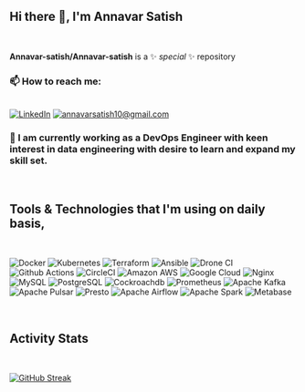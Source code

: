 <!--
-  I’m currently working on ...
- 🌱 I’m currently learning ...
- 👯 I’m looking to collaborate on ...
- 🤔 I’m looking for help with ...
- 💬 Ask me about ... 
- 😄 Pronouns: ...
- ⚡ Fun fact: ...
-->

<h2>Hi there 👋, I'm Annavar Satish</h2>

<br />

**Annavar-satish/Annavar-satish** is a ✨ _special_ ✨ repository

###  📫 How to reach me:
<br />
<a  href="https://www.linkedin.com/in/annavar-satish-5b1a64236" target="_blank"><img alt="LinkedIn" 
src="https://img.shields.io/badge/linkedin-%2312100E.svg?&style=for-the-badge&logo=linkedin&logoColor=blue" /></a> <a href="mailto: annavarsatish10@gmail.com"><img alt="annavarsatish10@gmail.com" src="https://img.shields.io/badge/-Email-white" /></a> &nbsp;


<h3>
🔭 I am currently working as a DevOps Engineer with keen interest in data engineering with desire to learn and expand my skill set.
</h3>
<br />

## Tools & Technologies that I'm using on daily basis,

<br />

<!-- ![Manjaro](https://img.shields.io/badge/Manjaro-informational?style=for-the-badge&logo=Manjaro&color=black) -->
![Docker](https://img.shields.io/badge/Docker-informational?style=for-the-badge&logo=docker&color=black)
![Kubernetes](https://img.shields.io/badge/Kubernetes-informational?style=for-the-badge&logo=kubernetes&color=black)
![Terraform](https://img.shields.io/badge/Terraform-informational?style=for-the-badge&logo=terraform&color=black)
![Ansible](https://img.shields.io/badge/Ansible-informational?style=for-the-badge&logo=ansible&color=black)
![Drone CI](https://img.shields.io/badge/Drone_CI-212121?style=for-the-badge&logo=drone&color=black)
![Github Actions](https://img.shields.io/badge/GitHub_Actions-2088FF?style=for-the-badge&logo=github-actions&color=black)
![CircleCI](https://img.shields.io/badge/circleci-343434?style=for-the-badge&logo=circleci&color=black)
![Amazon AWS](https://img.shields.io/badge/Amazon%20AWS-232F3E?style=for-the-badge&logo=amazon-aws&color=black)
![Google Cloud](https://img.shields.io/badge/Google%20Cloud-black?style=for-the-badge&logo=google-cloud&color=black)
![Nginx](https://img.shields.io/badge/nginx-informational?style=for-the-badge&logo=nginx&color=black)
![MySQL](https://img.shields.io/badge/MySQL-005C84?style=for-the-badge&logo=mysql&color=black)
![PostgreSQL](https://img.shields.io/badge/PostgreSQL-316192?style=for-the-badge&logo=postgresql&color=black)
![Cockroachdb](https://img.shields.io/badge/Cockroachdb-Labs?style=for-the-badge&logo=Cockroach%20Labs&color=black)
![Prometheus](https://img.shields.io/badge/Prometheus-informational?style=for-the-badge&logo=prometheus&color=black)
![Apache Kafka](https://img.shields.io/badge/Apache_Kafka-231F20?style=for-the-badge&logo=apache-kafka&color=black)
![Apache Pulsar](https://img.shields.io/badge/Pulsar-informational?style=for-the-badge&logo=Apache%20Pulsar&color=black)
![Presto](https://img.shields.io/badge/Presto-informational?style=for-the-badge&logo=Presto&color=black)
![Apache Airflow](https://img.shields.io/badge/Airflow-informational?style=for-the-badge&logo=Apache%20Airflow&color=black)
![Apache Spark](https://img.shields.io/badge/Apache_Spark-FFFFFF?style=for-the-badge&logo=apachespark&color=black)
![Metabase](https://img.shields.io/badge/Metabase-509EE3?style=for-the-badge&logo=metabase&color=black)
<!-- ![Vagrant](https://img.shields.io/badge/vagrant-informational?style=for-the-badge&logo=vagrant&color=black) -->
<!-- ![Istio](https://img.shields.io/badge/-Istio-informational?style=for-the-badge&logo=Istio&color=black) -->

<!-- ![GitHub Streak](https://github-readme-stats.vercel.app/api/top-langs/?username=Annavar-satish) -->

<!-- ![](https://img.shields.io/badge/Temporal.io-informational?style=for-the-badge&logo=Temporalio&color=black) -->
<!-- ![](https://img.shields.io/badge/Database-ElasticSearch-informational?style=for-the-badge&logo=elasticsearch&color=black) -->
<br/>

## Activity Stats

<br/>

[![GitHub Streak](https://github-readme-streak-stats.herokuapp.com/?user=Annavar-satish)](https://git.io/streak-stats)

